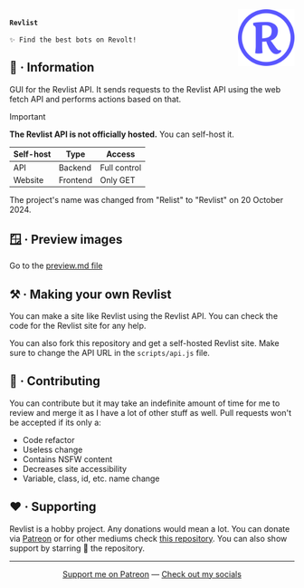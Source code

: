 <img align="right" width="100" height="100" src="./static/images/revlist.svg">

**`Revlist`**

```
✨ Find the best bots on Revolt!
```

## 📖 · Information

GUI for the Revlist API. It sends requests to the Revlist API using the web fetch API and performs actions based on that.

> [!IMPORTANT]
>
> **The Revlist API is not officially hosted.** You can self-host it.
>
> | Self-host | Type     | Access       |
> | --------- | -------- | ------------ |
> | API       | Backend  | Full control |
> | Website   | Frontend | Only GET     |
>
> The project's name was changed from "Relist" to "Revlist" on 20 October 2024.
>

## 🪟 · Preview images

Go to the [preview.md file](preview.md)

## ⚒️ · Making your own Revlist

You can make a site like Revlist using the Revlist API. You can check the code for the Revlist site for any help.

You can also fork this repository and get a self-hosted Revlist site. Make sure to change the API URL in the `scripts/api.js` file.

## 🤝 · Contributing

You can contribute but it may take an indefinite amount of time for me to review and merge it as I have a lot of other stuff as well. Pull requests won't be accepted if its only a:

- Code refactor
- Useless change
- Contains NSFW content
- Decreases site accessibility
- Variable, class, id, etc. name change

## ❤️ · Supporting

Revlist is a hobby project. Any donations would mean a lot. You can donate via [Patreon](https://www.patreon.com/axorax) or for other mediums check [this repository](https://github.com/axorax/socials). You can also show support by starring 🌟 the repository.

---

<p align="center"><a href="https://www.patreon.com/axorax">Support me on Patreon</a> — <a href="https://github.com/axorax/socials">Check out my socials</a></p>
